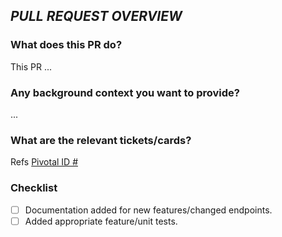 ## _PULL REQUEST OVERVIEW_

### What does this PR do?

This PR ...

### Any background context you want to provide?

...

### What are the relevant tickets/cards?

Refs [Pivotal ID #]()

### Checklist

* [ ] Documentation added for new features/changed endpoints.
* [ ] Added appropriate feature/unit tests.